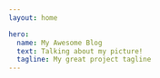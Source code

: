 ```yaml
---
layout: home

hero:
  name: My Awesome Blog
  text: Talking about my picture!
  tagline: My great project tagline
---
```

<script setup>
  
  import ArticleCard from "../blog/.vitepress/theme/components/ArticleCard.vue";

  const cards = [
    {
      title: 'Bárnai templom',
      description: 'Ez egy rövid leírás a Festmény 1-ről',
      image: '/blog/images/temple.jpg',
      author: 'HadikP',
      date: '2024-12-11',
      link: '/blog/articles/article-1'
    },
    {
      title: 'Reggeli köd',
      description: 'Ez egy rövid leírás a Festmény 2-ről',
      image: '/blog/images/reggeli_kod.jpg',
      author: 'HadikP',
      date: '2025-01-05',
      link: '/blog/articles/article-2'
    }
  ]

</script>

<ArticleCard :cards="cards" />



<!-- const cardsData = [
  {
    image: '/blog/images/temple.jpg',
    title: 'Festmény 1 címe',
    description: 'Ez egy rövid leírás a Festmény 1-ről.',
    link: '/blog/artic
    
    les/article-1',
    author: 'HP'
  },
  {
    image: 'https://webaruhaz.napfenyes.hu/wp-content/uploads/2022/12/kis-herceg.jpg',
    title: 'Festmény 2 címe',
    description: 'Ez egy rövid leírás a Festmény 2-ről.',
    link: '/festmenyek/festmeny-2',
    author: 'HP'
  },
  {
    image: 'https://via.placeholder.com/300',
    title: 'Festmény 3 címe',
    description: 'Ez egy rövid leírás a Festmény 3-ról.',
    link: '/festmenyek/festmeny-3',
    author: 'HP'
  }
]; 

 -->

